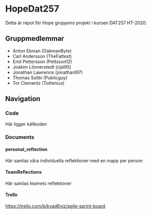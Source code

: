 # HopeDat257
Detta är repot för Hope gruppens projekt i kursen DAT257 HT-2020.

## Gruppmedlemmar
- Anton Ekman (OakmanByte)
- Carl Andersson (TheFattest)
- Emil Pettersson (Pettsson12)
- Joakim Lönnerstedt (cjal95)
- Jonathan Lawrence (jonathanl97)
- Thomas Solibi (Publicguy)
- Tor Clementz (Tottenius)

## Navigation
### Code
Här ligger källkoden
### Documents
#### personal_reflection
Här samlas våra individuella reflektioner med en mapp per person
#### TeamReflections
Här samlas teamets reflektioner

#### Trello
https://trello.com/b/kyad6viz/agile-sprint-board
